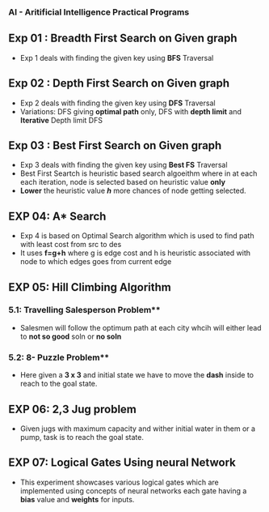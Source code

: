 ### AI - Aritificial Intelligence Practical Programs

## Exp 01 : Breadth First Search on Given graph
- Exp 1 deals with finding the given key using **BFS** Traversal

## Exp 02 : Depth First Search on Given graph
- Exp 2 deals with finding the given key using **DFS** Traversal
- Variations: DFS giving **optimal path** only, DFS with **depth limit** and **Iterative** Depth limit DFS

## Exp 03 : Best First Search on Given graph
- Exp 3 deals with finding the given key using **Best FS** Traversal
- Best First Seartch is heuristic based search algoeithm where in at each each iteration,
  node is selected based on heuristic value **only**
- **Lower** the heuristic value ***h*** more chances of node getting selected.

## EXP 04: A* Search
- Exp 4 is based on Optimal Search algorithm which is used to find path with least cost from src to des
- It uses **f=g+h** where g is edge cost and h is heuristic associated with node to which edges goes from current edge

## EXP 05: Hill Climbing Algorithm
### 5.1: Travelling Salesperson Problem**
- Salesmen will follow the optimum path at each city whcih will either lead to **not so good** soln or **no soln**
### 5.2: 8- Puzzle Problem**
- Here given a **3 x 3** and initial state we have to move the **dash** inside to reach to the goal state.

## EXP 06: 2,3 Jug problem
- Given jugs with maximum capacity and wither initial water in them or a pump, task is to reach the goal state.

## EXP 07: Logical Gates Using neural Network
- This experiment showcases various logical gates which are implemented using concepts of neural networks each 
  gate having a **bias**  value and **weights** for inputs.